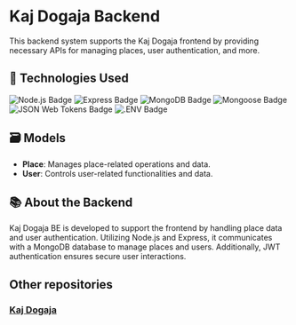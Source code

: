 # Kaj Dogaja Backend

This backend system supports the Kaj Dogaja frontend by providing necessary APIs for managing places, user authentication, and more.

## 🚀 Technologies Used

![Node.js Badge](https://img.shields.io/badge/Node.js-393?logo=nodedotjs&logoColor=fff&style=for-the-badge)
![Express Badge](https://img.shields.io/badge/Express-000?logo=express&logoColor=fff&style=for-the-badge)
![MongoDB Badge](https://img.shields.io/badge/MongoDB-47A248?logo=mongodb&logoColor=fff&style=for-the-badge)
![Mongoose Badge](https://img.shields.io/badge/Mongoose-800?logo=mongoose&logoColor=fff&style=for-the-badge)
![JSON Web Tokens Badge](https://img.shields.io/badge/JSON%20Web%20Tokens-000?logo=jsonwebtokens&logoColor=fff&style=for-the-badge)
![.ENV Badge](https://img.shields.io/badge/.ENV-ECD53F?logo=dotenv&logoColor=000&style=for-the-badge)

## 🗃️ Models

- **Place**: Manages place-related operations and data.
- **User**: Controls user-related functionalities and data.

## 📚 About the Backend

Kaj Dogaja BE is developed to support the frontend by handling place data and user authentication. Utilizing Node.js and Express, it communicates with a MongoDB database to manage places and users. Additionally, JWT authentication ensures secure user interactions.

## Other repositories
### [Kaj Dogaja](https://github.com/klemen-s/Kaj-Dogaja.git)
